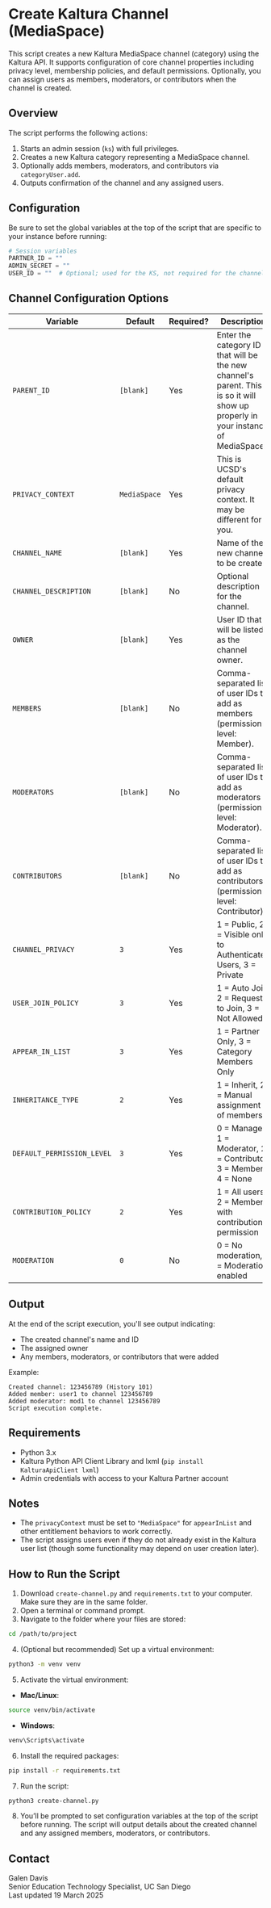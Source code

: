 # Create Kaltura Channel (MediaSpace)

This script creates a new Kaltura MediaSpace channel (category) using the Kaltura API. It supports configuration of core channel properties including privacy level, membership policies, and default permissions. Optionally, you can assign users as members, moderators, or contributors when the channel is created.

## Overview

The script performs the following actions:

1. Starts an admin session (`ks`) with full privileges.
2. Creates a new Kaltura category representing a MediaSpace channel.
3. Optionally adds members, moderators, and contributors via `categoryUser.add`.
4. Outputs confirmation of the channel and any assigned users.

## Configuration

Be sure to set the global variables at the top of the script that are specific to your instance before running:

```python
# Session variables
PARTNER_ID = ""
ADMIN_SECRET = ""
USER_ID = ""  # Optional; used for the KS, not required for the channel
```

## Channel Configuration Options

| Variable                    | Default     | Required? | Description |
|----------------------------|-------------|-----------|-------------|
| `PARENT_ID`                | `[blank]`   | Yes       | Enter the category ID that will be the new channel's parent. This is so it will show up properly in your instance of MediaSpace. |
| `PRIVACY_CONTEXT`          | `MediaSpace`| Yes       | This is UCSD's default privacy context. It may be different for you. |
| `CHANNEL_NAME`             | `[blank]`   | Yes       | Name of the new channel to be created. |
| `CHANNEL_DESCRIPTION`      | `[blank]`   | No        | Optional description for the channel. |
| `OWNER`                    | `[blank]`   | Yes       | User ID that will be listed as the channel owner. |
| `MEMBERS`                 | `[blank]`   | No        | Comma-separated list of user IDs to add as members (permission level: Member). |
| `MODERATORS`              | `[blank]`   | No        | Comma-separated list of user IDs to add as moderators (permission level: Moderator). |
| `CONTRIBUTORS`            | `[blank]`   | No        | Comma-separated list of user IDs to add as contributors (permission level: Contributor). |
| `CHANNEL_PRIVACY`          | `3`         | Yes       | 1 = Public, 2 = Visible only to Authenticated Users, 3 = Private |
| `USER_JOIN_POLICY`         | `3`         | Yes       | 1 = Auto Join, 2 = Request to Join, 3 = Not Allowed |
| `APPEAR_IN_LIST`           | `3`         | Yes       | 1 = Partner Only, 3 = Category Members Only |
| `INHERITANCE_TYPE`         | `2`         | Yes       | 1 = Inherit, 2 = Manual assignment of members |
| `DEFAULT_PERMISSION_LEVEL`| `3`         | Yes       | 0 = Manager, 1 = Moderator, 2 = Contributor, 3 = Member, 4 = None |
| `CONTRIBUTION_POLICY`      | `2`         | Yes       | 1 = All users, 2 = Members with contribution permission |
| `MODERATION`               | `0`         | No        | 0 = No moderation, 1 = Moderation enabled |


## Output

At the end of the script execution, you'll see output indicating:
- The created channel's name and ID
- The assigned owner
- Any members, moderators, or contributors that were added

Example:
```
Created channel: 123456789 (History 101)
Added member: user1 to channel 123456789
Added moderator: mod1 to channel 123456789
Script execution complete.
```

## Requirements

- Python 3.x
- Kaltura Python API Client Library and lxml (`pip install KalturaApiClient lxml`)
- Admin credentials with access to your Kaltura Partner account

## Notes

- The `privacyContext` must be set to `"MediaSpace"` for `appearInList` and other entitlement behaviors to work correctly.
- The script assigns users even if they do not already exist in the Kaltura user list (though some functionality may depend on user creation later).


## How to Run the Script

1. Download `create-channel.py` and `requirements.txt` to your computer. Make sure they are in the same folder.
2. Open a terminal or command prompt.
3. Navigate to the folder where your files are stored:

```bash
cd /path/to/project
```

4. (Optional but recommended) Set up a virtual environment:

```bash
python3 -m venv venv
```

5. Activate the virtual environment:

- **Mac/Linux**:
```bash
source venv/bin/activate
```

- **Windows**:
```bash
venv\Scripts\activate
```

6. Install the required packages:

```bash
pip install -r requirements.txt
```

7. Run the script:

```bash
python3 create-channel.py
```

8. You’ll be prompted to set configuration variables at the top of the script before running. The script will output details about the created channel and any assigned members, moderators, or contributors.

## Contact

Galen Davis  
Senior Education Technology Specialist, UC San Diego  
Last updated 19 March 2025
